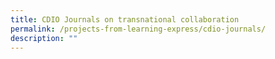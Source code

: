```yaml
---
title: CDIO Journals on transnational collaboration
permalink: /projects-from-learning-express/cdio-journals/
description: ""
---
```

